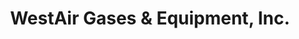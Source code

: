 ---
title: "WestAir Gases & Equipment, Inc."
url: /el-cajon/westair-gases-und-equipment-inc/
shop: Baustoffe
---
